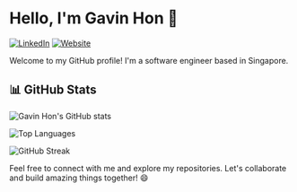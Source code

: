 # Hello, I'm Gavin Hon 👋

[![LinkedIn](https://img.shields.io/badge/-LinkedIn-blue?style=flat-square&logo=Linkedin&logoColor=white)](https://www.linkedin.com/in/gavinhon)
[![Website](https://img.shields.io/badge/-Portfolio%20Website-1f425f.svg)](https://gavinhon.netlify.app/)

Welcome to my GitHub profile! I'm a software engineer based in Singapore.

## 📊 GitHub Stats

![Gavin Hon's GitHub stats](https://github-readme-stats.vercel.app/api?username=gavinhon&show_icons=true&theme=radical)

![Top Languages](https://github-readme-stats.vercel.app/api/top-langs/?username=gavinhon&layout=compact&theme=radical)

![GitHub Streak](https://streak-stats.demolab.com?user=gavinhon&theme=radical)

Feel free to connect with me and explore my repositories. Let's collaborate and build amazing things together! 😄
